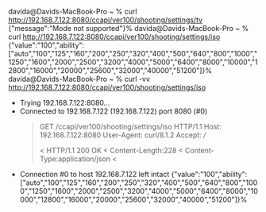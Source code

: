 davida@Davids-MacBook-Pro ~ % curl http://192.168.7.122:8080/ccapi/ver100/shooting/settings/tv
{"message":"Mode not supported"}% davida@Davids-MacBook-Pro ~ % curl http://192.168.7.122:8080/ccapi/ver100/shooting/settings/iso
{"value":"100","ability":["auto","100","125","160","200","250","320","400","500","640","800","1000","1250","1600","2000","2500","3200","4000","5000","6400","8000","10000","12800","16000","20000","25600","32000","40000","51200"]}% davida@Davids-MacBook-Pro ~ % curl -vv http://192.168.7.122:8080/ccapi/ver100/shooting/settings/iso

- Trying 192.168.7.122:8080...
- Connected to 192.168.7.122 (192.168.7.122) port 8080 (#0)
  > GET /ccapi/ver100/shooting/settings/iso HTTP/1.1
  > Host: 192.168.7.122:8080
  > User-Agent: curl/8.1.2
  > Accept: _/_
  >
  > < HTTP/1.1 200 OK
  > < Content-Length:228
  > < Content-Type:application/json
  > <
- Connection #0 to host 192.168.7.122 left intact
  {"value":"100","ability":["auto","100","125","160","200","250","320","400","500","640","800","1000","1250","1600","2000","2500","3200","4000","5000","6400","8000","10000","12800","16000","20000","25600","32000","40000","51200"]}%
